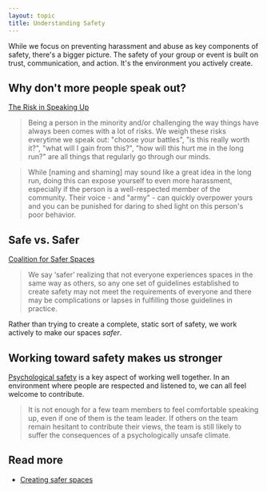 ```yaml
---
layout: topic
title: Understanding Safety
---
```


While we focus on preventing harassment and abuse as key components of safety, there's a bigger picture. The safety of your group or event is built on trust, communication, and action. It's the environment you actively create.

## Why don't more people speak out?

[The Risk in Speaking Up](http://www.ashedryden.com/the-risk-in-speaking-up)

>Being a person in the minority and/or challenging the way things have always been comes with a lot of risks. We weigh these risks everytime we speak out: "choose your battles", "is this really worth it?", "what will I gain from this?", "how will this hurt me in the long run?" are all things that regularly go through our minds.

>While [naming and shaming] may sound like a great idea in the long run, doing this can expose yourself to even more harassment, especially if the person is a well-respected member of the community. Their voice - and "army" - can quickly overpower yours and you can be punished for daring to shed light on this person's poor behavior.

## Safe vs. Safer

[Coalition for Safer Spaces](https://saferspacesnyc.wordpress.com)

> We say ‘safer’ realizing that not everyone experiences spaces in the same way as others, so any one set of guidelines established to create safety may not meet the requirements of everyone and there may be complications or lapses in fulfilling those guidelines in practice.

Rather than trying to create a complete, static sort of safety, we work actively to make our spaces *safer*.

## Working toward safety makes us stronger

[Psychological safety](https://rework.withgoogle.com/blog/how-to-foster-psychological-safety/) is a key aspect of working well together. In an environment where people are respected and listened to, we can all feel welcome to contribute.

> It is not enough for a few team members to feel comfortable speaking up, even if one of them is the team leader. If others on the team remain hesitant to contribute their views, the team is still likely to suffer the consequences of a psychologically unsafe climate.

## Read more

- [Creating safer spaces](safer_spaces.html)
